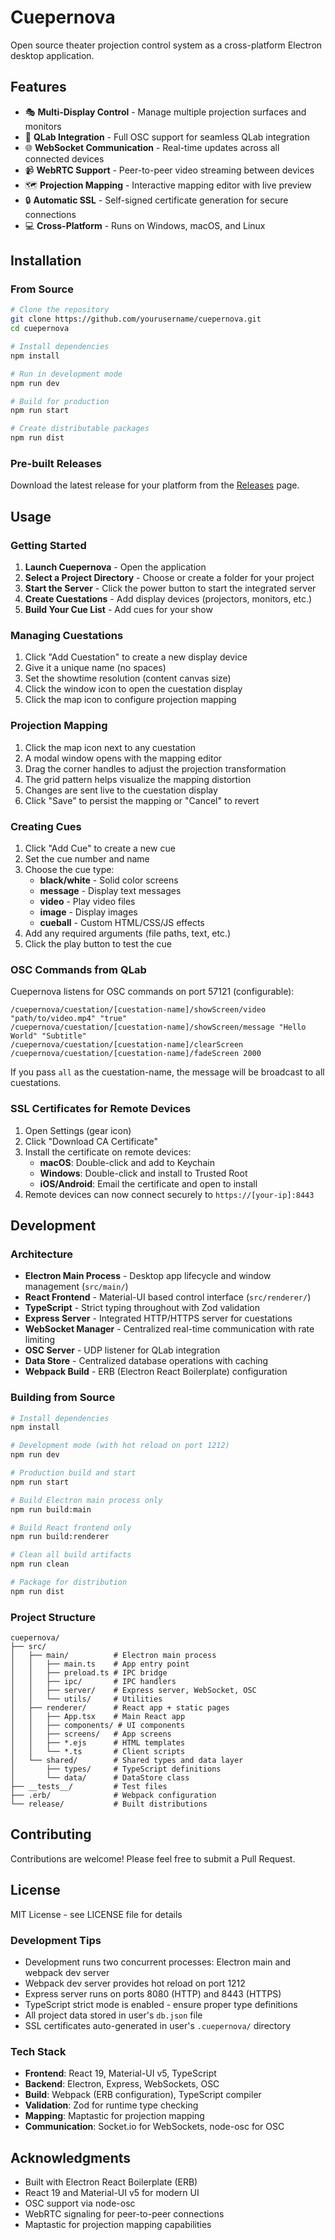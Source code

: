 # Cuepernova

Open source theater projection control system as a cross-platform Electron desktop application.

## Features

- 🎭 **Multi-Display Control** - Manage multiple projection surfaces and monitors
- 🎵 **QLab Integration** - Full OSC support for seamless QLab integration  
- 🌐 **WebSocket Communication** - Real-time updates across all connected devices
- 📹 **WebRTC Support** - Peer-to-peer video streaming between devices
- 🗺️ **Projection Mapping** - Interactive mapping editor with live preview
- 🔒 **Automatic SSL** - Self-signed certificate generation for secure connections
- 💻 **Cross-Platform** - Runs on Windows, macOS, and Linux

## Installation

### From Source

```bash
# Clone the repository
git clone https://github.com/yourusername/cuepernova.git
cd cuepernova

# Install dependencies
npm install

# Run in development mode
npm run dev

# Build for production
npm run start

# Create distributable packages
npm run dist
```

### Pre-built Releases

Download the latest release for your platform from the [Releases](https://github.com/yourusername/cuepernova/releases) page.

## Usage

### Getting Started

1. **Launch Cuepernova** - Open the application
2. **Select a Project Directory** - Choose or create a folder for your project
3. **Start the Server** - Click the power button to start the integrated server
4. **Create Cuestations** - Add display devices (projectors, monitors, etc.)
5. **Build Your Cue List** - Add cues for your show

### Managing Cuestations

1. Click "Add Cuestation" to create a new display device
2. Give it a unique name (no spaces)
3. Set the showtime resolution (content canvas size)
4. Click the window icon to open the cuestation display
5. Click the map icon to configure projection mapping

### Projection Mapping

1. Click the map icon next to any cuestation
2. A modal window opens with the mapping editor
3. Drag the corner handles to adjust the projection transformation
4. The grid pattern helps visualize the mapping distortion
5. Changes are sent live to the cuestation display
6. Click "Save" to persist the mapping or "Cancel" to revert

### Creating Cues

1. Click "Add Cue" to create a new cue
2. Set the cue number and name
3. Choose the cue type:
   - **black/white** - Solid color screens
   - **message** - Display text messages
   - **video** - Play video files
   - **image** - Display images
   - **cueball** - Custom HTML/CSS/JS effects
4. Add any required arguments (file paths, text, etc.)
5. Click the play button to test the cue

### OSC Commands from QLab

Cuepernova listens for OSC commands on port 57121 (configurable):

```
/cuepernova/cuestation/[cuestation-name]/showScreen/video "path/to/video.mp4" "true"
/cuepernova/cuestation/[cuestation-name]/showScreen/message "Hello World" "Subtitle"
/cuepernova/cuestation/[cuestation-name]/clearScreen
/cuepernova/cuestation/[cuestation-name]/fadeScreen 2000
```

If you pass `all` as the cuestation-name, the message will be broadcast to all cuestations.

### SSL Certificates for Remote Devices

1. Open Settings (gear icon)
2. Click "Download CA Certificate"
3. Install the certificate on remote devices:
   - **macOS**: Double-click and add to Keychain
   - **Windows**: Double-click and install to Trusted Root
   - **iOS/Android**: Email the certificate and open to install
4. Remote devices can now connect securely to `https://[your-ip]:8443`

## Development

### Architecture

- **Electron Main Process** - Desktop app lifecycle and window management (`src/main/`)
- **React Frontend** - Material-UI based control interface (`src/renderer/`)
- **TypeScript** - Strict typing throughout with Zod validation
- **Express Server** - Integrated HTTP/HTTPS server for cuestations
- **WebSocket Manager** - Centralized real-time communication with rate limiting
- **OSC Server** - UDP listener for QLab integration
- **Data Store** - Centralized database operations with caching
- **Webpack Build** - ERB (Electron React Boilerplate) configuration

### Building from Source

```bash
# Install dependencies
npm install

# Development mode (with hot reload on port 1212)
npm run dev

# Production build and start
npm run start

# Build Electron main process only
npm run build:main

# Build React frontend only
npm run build:renderer

# Clean all build artifacts
npm run clean

# Package for distribution
npm run dist
```

### Project Structure

```
cuepernova/
├── src/
│   ├── main/          # Electron main process
│   │   ├── main.ts    # App entry point
│   │   ├── preload.ts # IPC bridge
│   │   ├── ipc/       # IPC handlers
│   │   ├── server/    # Express server, WebSocket, OSC
│   │   └── utils/     # Utilities
│   ├── renderer/      # React app + static pages
│   │   ├── App.tsx    # Main React app
│   │   ├── components/ # UI components
│   │   ├── screens/   # App screens
│   │   ├── *.ejs      # HTML templates
│   │   └── *.ts       # Client scripts
│   └── shared/        # Shared types and data layer
│       ├── types/     # TypeScript definitions
│       └── data/      # DataStore class
├── __tests__/         # Test files
├── .erb/              # Webpack configuration
└── release/           # Built distributions
```

## Contributing

Contributions are welcome! Please feel free to submit a Pull Request.

## License

MIT License - see LICENSE file for details

### Development Tips

- Development runs two concurrent processes: Electron main and webpack dev server
- Webpack dev server provides hot reload on port 1212
- Express server runs on ports 8080 (HTTP) and 8443 (HTTPS)
- TypeScript strict mode is enabled - ensure proper type definitions
- All project data stored in user's `db.json` file
- SSL certificates auto-generated in user's `.cuepernova/` directory

### Tech Stack

- **Frontend**: React 19, Material-UI v5, TypeScript
- **Backend**: Electron, Express, WebSockets, OSC
- **Build**: Webpack (ERB configuration), TypeScript compiler
- **Validation**: Zod for runtime type checking
- **Mapping**: Maptastic for projection mapping
- **Communication**: Socket.io for WebSockets, node-osc for OSC

## Acknowledgments

- Built with Electron React Boilerplate (ERB)
- React 19 and Material-UI v5 for modern UI
- OSC support via node-osc
- WebRTC signaling for peer-to-peer connections
- Maptastic for projection mapping capabilities